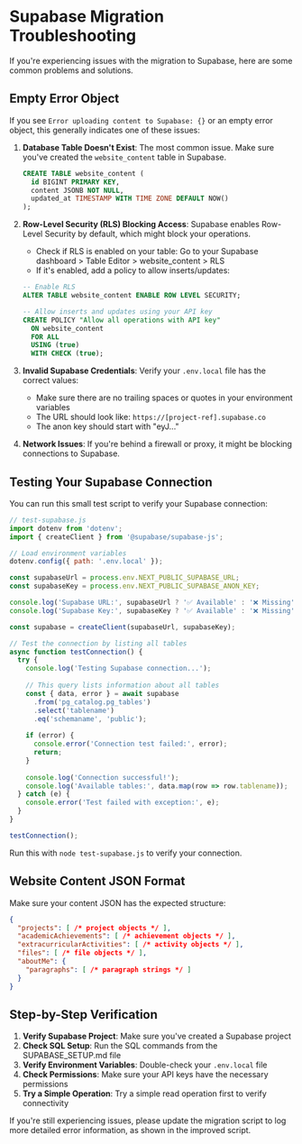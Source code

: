 # Supabase Migration Troubleshooting

If you're experiencing issues with the migration to Supabase, here are some common problems and solutions.

## Empty Error Object

If you see `Error uploading content to Supabase: {}` or an empty error object, this generally indicates one of these issues:

1. **Database Table Doesn't Exist**: The most common issue. Make sure you've created the `website_content` table in Supabase.

   ```sql
   CREATE TABLE website_content (
     id BIGINT PRIMARY KEY,
     content JSONB NOT NULL,
     updated_at TIMESTAMP WITH TIME ZONE DEFAULT NOW()
   );
   ```

2. **Row-Level Security (RLS) Blocking Access**: Supabase enables Row-Level Security by default, which might block your operations.

   - Check if RLS is enabled on your table: Go to your Supabase dashboard > Table Editor > website_content > RLS
   - If it's enabled, add a policy to allow inserts/updates:

   ```sql
   -- Enable RLS
   ALTER TABLE website_content ENABLE ROW LEVEL SECURITY;

   -- Allow inserts and updates using your API key
   CREATE POLICY "Allow all operations with API key"
     ON website_content
     FOR ALL
     USING (true)
     WITH CHECK (true);
   ```

3. **Invalid Supabase Credentials**: Verify your `.env.local` file has the correct values:

   - Make sure there are no trailing spaces or quotes in your environment variables
   - The URL should look like: `https://[project-ref].supabase.co`
   - The anon key should start with "eyJ..."

4. **Network Issues**: If you're behind a firewall or proxy, it might be blocking connections to Supabase.

## Testing Your Supabase Connection

You can run this small test script to verify your Supabase connection:

```javascript
// test-supabase.js
import dotenv from 'dotenv';
import { createClient } from '@supabase/supabase-js';

// Load environment variables
dotenv.config({ path: '.env.local' });

const supabaseUrl = process.env.NEXT_PUBLIC_SUPABASE_URL;
const supabaseKey = process.env.NEXT_PUBLIC_SUPABASE_ANON_KEY;

console.log('Supabase URL:', supabaseUrl ? '✅ Available' : '❌ Missing');
console.log('Supabase Key:', supabaseKey ? '✅ Available' : '❌ Missing');

const supabase = createClient(supabaseUrl, supabaseKey);

// Test the connection by listing all tables
async function testConnection() {
  try {
    console.log('Testing Supabase connection...');
    
    // This query lists information about all tables
    const { data, error } = await supabase
      .from('pg_catalog.pg_tables')
      .select('tablename')
      .eq('schemaname', 'public');
    
    if (error) {
      console.error('Connection test failed:', error);
      return;
    }
    
    console.log('Connection successful!');
    console.log('Available tables:', data.map(row => row.tablename));
  } catch (e) {
    console.error('Test failed with exception:', e);
  }
}

testConnection();
```

Run this with `node test-supabase.js` to verify your connection.

## Website Content JSON Format

Make sure your content JSON has the expected structure:

```json
{
  "projects": [ /* project objects */ ],
  "academicAchievements": [ /* achievement objects */ ],
  "extracurricularActivities": [ /* activity objects */ ],
  "files": [ /* file objects */ ],
  "aboutMe": {
    "paragraphs": [ /* paragraph strings */ ]
  }
}
```

## Step-by-Step Verification

1. **Verify Supabase Project**: Make sure you've created a Supabase project
2. **Check SQL Setup**: Run the SQL commands from the SUPABASE_SETUP.md file
3. **Verify Environment Variables**: Double-check your `.env.local` file
4. **Check Permissions**: Make sure your API keys have the necessary permissions
5. **Try a Simple Operation**: Try a simple read operation first to verify connectivity

If you're still experiencing issues, please update the migration script to log more detailed error information, as shown in the improved script. 